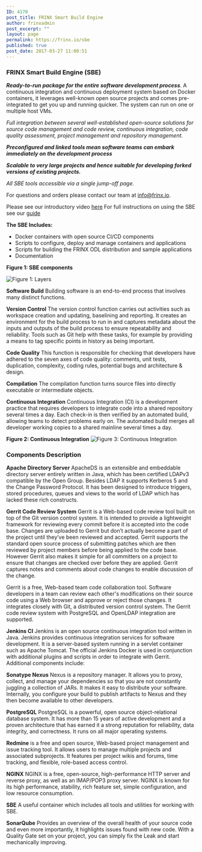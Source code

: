 ```yaml
---
ID: 4170
post_title: FRINX Smart Build Engine
author: frinxadmin
post_excerpt: ""
layout: page
permalink: https://frinx.io/sbe
published: true
post_date: 2017-03-27 11:00:51
---
```

### FRINX Smart Build Engine (SBE)

***Ready-to-run package for the entire software development process***. A continuous integration and continuous deployment system based on Docker containers, it leverages well-known open source projects and comes pre-integrated to get you up and running quicker. The system can run on one or multiple host VMs.

*Full integration between several well-established open-source solutions for source code management and code review, continuous integration, code quality assessment, project management and repository management.*

***Preconfigured and linked tools mean software teams can embark immediately on the development process***

***Scalable to very large projects and hence suitable for developing forked versions of existing projects.***

*All SBE tools accessible via a single jump-off page.*

For questions and orders please contact our team at <a href="mailto:info@frinx.io" target="_blank">info@frinx.io</a>.

Please see our introductory video [here][1] For full instructions on using the SBE see our [guide][2]

**The SBE Includes:**  
- Docker containers with open source CI/CD components  
- Scripts to configure, deploy and manage containers and applications  
- Scripts for building the FRINX ODL distribution and sample applications  
- Documentation

**Figure 1: SBE components**

![Figure 1: Layers][3]

**Software Build** Building software is an end-to-end process that involves many distinct functions.

**Version Control** The version control function carries out activities such as workspace creation and updating, baselining and reporting. It creates an environment for the build process to run in and captures metadata about the inputs and outputs of the build process to ensure repeatability and reliability. Tools such as Git help with these tasks, for example by providing a means to tag specific points in history as being important.

**Code Quality** This function is responsible for checking that developers have adhered to the seven axes of code quality: comments, unit tests, duplication, complexity, coding rules, potential bugs and architecture & design.

**Compilation** The compilation function turns source files into directly executable or intermediate objects.

**Continuous Integration** Continuous Integration (CI) is a development practice that requires developers to integrate code into a shared repository several times a day. Each check-in is then verified by an automated build, allowing teams to detect problems early on. The automated build merges all developer working copies to a shared mainline several times a day.

**Figure 2: Continuous Integration** ![Figure 3: Continuous Integration][4]

### Components Description

**Apache Directory Server** ApacheDS is an extensible and embeddable directory server entirely written in Java, which has been certified LDAPv3 compatible by the Open Group. Besides LDAP it supports Kerberos 5 and the Change Password Protocol. It has been designed to introduce triggers, stored procedures, queues and views to the world of LDAP which has lacked these rich constructs.

**Gerrit Code Review System** Gerrit is a Web-based code review tool built on top of the Git version control system. It is intended to provide a lightweight framework for reviewing every commit before it is accepted into the code base. Changes are uploaded to Gerrit but don’t actually become a part of the project until they’ve been reviewed and accepted. Gerrit supports the standard open source process of submitting patches which are then reviewed by project members before being applied to the code base. However Gerrit also makes it simple for all committers on a project to ensure that changes are checked over before they are applied. Gerrit captures notes and comments about code changes to enable discussion of the change.

Gerrit is a free, Web-based team code collaboration tool. Software developers in a team can review each other's modifications on their source code using a Web browser and approve or reject those changes. It integrates closely with Git, a distributed version control system. The Gerrit code review system with PostgreSQL and OpenLDAP integration are supported.

**Jenkins CI** Jenkins is an open source continuous integration tool written in Java. Jenkins provides continuous integration services for software development. It is a server-based system running in a servlet container such as Apache Tomcat. The official Jenkins Docker is used in conjunction with additional plugins and scripts in order to integrate with Gerrit. Additional components include:

**Sonatype Nexus** Nexus is a repository manager. It allows you to proxy, collect, and manage your dependencies so that you are not constantly juggling a collection of JARs. It makes it easy to distribute your software. Internally, you configure your build to publish artifacts to Nexus and they then become available to other developers.

**PostgreSQL** PostgreSQL is a powerful, open source object-relational database system. It has more than 15 years of active development and a proven architecture that has earned it a strong reputation for reliability, data integrity, and correctness. It runs on all major operating systems.

**Redmine** is a free and open source, Web-based project management and issue tracking tool. It allows users to manage multiple projects and associated subprojects. It features per project wikis and forums, time tracking, and flexible, role-based access control.

**NGINX** NGINX is a free, open-source, high-performance HTTP server and reverse proxy, as well as an IMAP/POP3 proxy server. NGINX is known for its high performance, stability, rich feature set, simple configuration, and low resource consumption.

**SBE** A useful container which includes all tools and utilities for working with SBE.

**SonarQube** Provides an overview of the overall health of your source code and even more importantly, it highlights issues found with new code. With a Quality Gate set on your project, you can simply fix the Leak and start mechanically improving.

 [1]: https://www.useloom.com/share/f4ce6cc0e96011e69309454fac1abeab
 [2]: https://frinx.io/frinx-documents/sbe-intro.html
 [3]: https://frinx.io/wp-content/uploads/2016/10/layers.png "Figure 1: Layers"
 [4]: https://frinx.io/wp-content/uploads/2016/10/ci_flow.png "Figure 2: Continuous Integration"